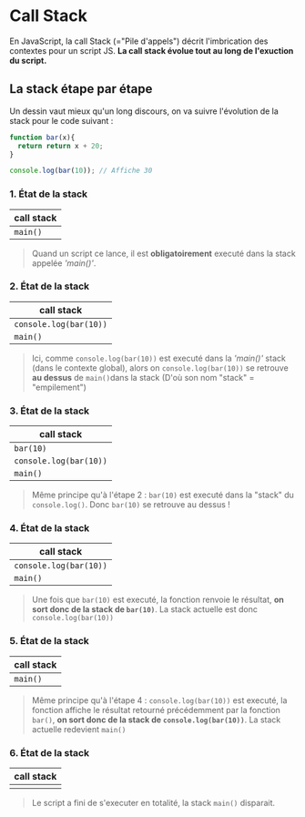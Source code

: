 # Call Stack

En JavaScript, la call Stack (="Pile d'appels") décrit l'imbrication des contextes pour un script JS.
**La call stack évolue tout au long de l'exuction du script.**

## La stack étape par étape
Un dessin vaut mieux qu'un long discours, on va suivre l'évolution de la stack pour le code suivant :
```js
function bar(x){
  return return x + 20;
}

console.log(bar(10)); // Affiche 30
```
### 1. État de la stack
| call stack |
|---|
| `main()` |

> Quand un script ce lance, il est **obligatoirement** executé dans la stack appelée _'main()'_.

### 2. État de la stack
| call stack |
|---|
| `console.log(bar(10))` |
| `main()` |

> Ici, comme `console.log(bar(10))` est executé dans la _'main()'_ stack (dans le contexte global), alors on `console.log(bar(10))` se retrouve **au dessus** de `main()`dans la stack (D'où son nom "stack" = "empilement")

### 3. État de la stack
| call stack |
|---|
| `bar(10)` |
| `console.log(bar(10))` |
| `main()` |

> Même principe qu'à l'étape 2 : `bar(10)` est executé dans la "stack" du `console.log()`. Donc `bar(10)` se retrouve au dessus !

### 4. État de la stack
| call stack |
|---|
| `console.log(bar(10))` |
| `main()` |

> Une fois que `bar(10)` est executé, la fonction renvoie le résultat, **on sort donc de la stack de `bar(10)`**. La stack actuelle est donc `console.log(bar(10))`

### 5. État de la stack
| call stack |
|---|
| `main()` |

> Même principe qu'à l'étape 4 : `console.log(bar(10))` est executé, la fonction affiche le résultat retourné précédemment par la fonction `bar()`, **on sort donc de la stack de `console.log(bar(10))`**. La stack actuelle redevient `main()`

### 6. État de la stack
| call stack |
|---|
| | 

> Le script a fini de s'executer en totalité, la stack `main()` disparait.